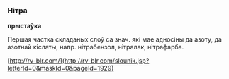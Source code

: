 ### Нітра
**прыстаўка**

Першая частка складаных слоў са знач. які мае адносіны да азоту, да азотнай кіслаты, напр. нітрабензол, нітралак, нітрафарба.

<a rel="author">[http://rv-blr.com/](http://rv-blr.com/slounik.jsp?letterId=0&maskId=0&pageId=1929)</a>
